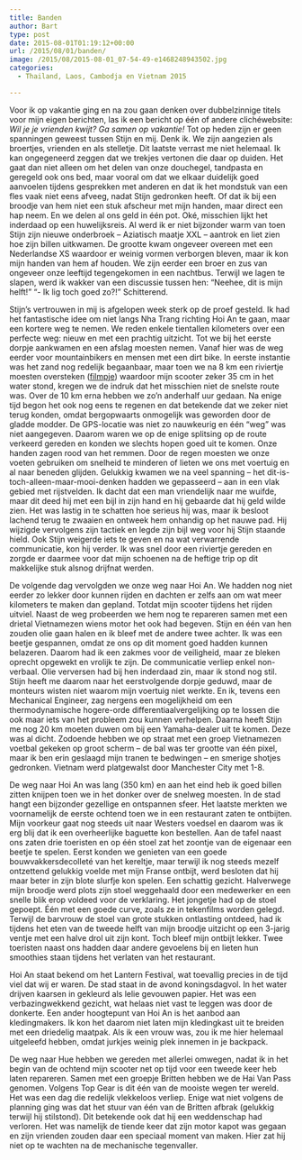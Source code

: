 ```yaml
---
title: Banden
author: Bart
type: post
date: 2015-08-01T01:19:12+00:00
url: /2015/08/01/banden/
image: /2015/08/2015-08-01_07-54-49-e1468248943502.jpg
categories:
  - Thailand, Laos, Cambodja en Vietnam 2015

---
```

Voor ik op vakantie ging en na zou gaan denken over dubbelzinnige titels voor mijn eigen berichten, las ik een bericht op één of andere clichéwebsite: _Wil je je vrienden kwijt? Ga samen op vakantie!_ Tot op heden zijn er geen spanningen geweest tussen Stijn en mij. Denk ik. We zijn aangezien als broertjes, vrienden en als stelletje. Dit laatste verrast me niet helemaal. Ik kan ongegeneerd zeggen dat we trekjes vertonen die daar op duiden. Het gaat dan niet alleen om het delen van onze douchegel, tandpasta en geregeld ook ons bed, maar vooral om dat we elkaar duidelijk goed aanvoelen tijdens gesprekken met anderen en dat ik het mondstuk van een fles vaak niet eens afveeg, nadat Stijn gedronken heeft. Of dat ik bij een broodje van hem niet een stuk afscheur met mijn handen, maar direct een hap neem. En we delen al ons geld in één pot. Oké, misschien lijkt het inderdaad op een huwelijksreis. Al werd ik er niet bijzonder warm van toen Stijn zijn nieuwe onderbroek &#8211; Aziatisch maatje XXL &#8211; aantrok en liet zien hoe zijn billen uitkwamen. De grootte kwam ongeveer overeen met een Nederlandse XS waardoor er weinig vormen verborgen bleven, maar ik kon mijn handen van hem af houden. We zijn eerder een broer en zus van ongeveer onze leeftijd tegengekomen in een nachtbus. Terwijl we lagen te slapen, werd ik wakker van een discussie tussen hen: &#8220;Neehee, dit is mijn helft!&#8221; &#8220;- Ik lig toch goed zo?!&#8221; Schitterend.

Stijn&#8217;s vertrouwen in mij is afgelopen week sterk op de proef gesteld. Ik had het fantastische idee om niet langs Nha Trang richting Hoi An te gaan, maar een kortere weg te nemen. We reden enkele tientallen kilometers over een perfecte weg: nieuw en met een prachtig uitzicht. Tot we bij het eerste dorpje aankwamen en een afslag moesten nemen. Vanaf hier was de weg eerder voor mountainbikers en mensen met een dirt bike. In eerste instantie was het zand nog redelijk begaanbaar, maar toen we na 8 km een riviertje moesten oversteken (<a href="https://youtu.be/uTOexDX5KeA" target="_blank">filmpje</a>) waardoor mijn scooter zeker 35 cm in het water stond, kregen we de indruk dat het misschien niet de snelste route was. Over de 10 km erna hebben we zo&#8217;n anderhalf uur gedaan. Na enige tijd begon het ook nog eens te regenen en dat betekende dat we zeker niet terug konden, omdat bergopwaarts onmogelijk was geworden door de gladde modder. De GPS-locatie was niet zo nauwkeurig en één &#8220;weg&#8221; was niet aangegeven. Daarom waren we op de enige splitsing op de route verkeerd gereden en konden we slechts hopen goed uit te komen. Onze handen zagen rood van het remmen. Door de regen moesten we onze voeten gebruiken om snelheid te minderen of lieten we ons met voertuig en al naar beneden glijden. Gelukkig kwamen we na veel spanning &#8211; het dit-is-toch-alleen-maar-mooi-denken hadden we gepasseerd &#8211; aan in een vlak gebied met rijstvelden. Ik dacht dat een man vriendelijk naar me wuifde, maar dit deed hij met een bijl in zijn hand en hij gebaarde dat hij geld wilde zien. Het was lastig in te schatten hoe serieus hij was, maar ik besloot lachend terug te zwaaien en ontweek hem onhandig op het nauwe pad. Hij wijzigde vervolgens zijn tactiek en legde zijn bijl weg voor hij Stijn staande hield. Ook Stijn weigerde iets te geven en na wat verwarrende communicatie, kon hij verder. Ik was snel door een riviertje gereden en zorgde er daarmee voor dat mijn schoenen na de heftige trip op dit makkelijke stuk alsnog drijfnat werden.

De volgende dag vervolgden we onze weg naar Hoi An. We hadden nog niet eerder zo lekker door kunnen rijden en dachten er zelfs aan om wat meer kilometers te maken dan gepland. Totdat mijn scooter tijdens het rijden uitviel. Naast de weg probeerden we hem nog te repareren samen met een drietal Vietnamezen wiens motor het ook had begeven. Stijn en één van hen zouden olie gaan halen en ik bleef met de andere twee achter. Ik was een beetje gespannen, omdat ze ons op dit moment goed hadden kunnen belazeren. Daarom had ik een zakmes voor de veiligheid, maar ze bleken oprecht opgewekt en vrolijk te zijn. De communicatie verliep enkel non-verbaal. Olie verversen had bij hen inderdaad zin, maar ik stond nog stil. Stijn heeft me daarom naar het eerstvolgende dorpje geduwd, maar de monteurs wisten niet waarom mijn voertuig niet werkte. En ik, tevens een Mechanical Engineer, zag nergens een mogelijkheid om een thermodynamische hogere-orde differentiaalvergelijking op te lossen die ook maar iets van het probleem zou kunnen verhelpen. Daarna heeft Stijn me nog 20 km moeten duwen om bij een Yamaha-dealer uit te komen. Deze was al dicht. Zodoende hebben we op straat met een groep Vietnamezen voetbal gekeken op groot scherm &#8211; de bal was ter grootte van één pixel, maar ik ben erin geslaagd mijn tranen te bedwingen &#8211; en smerige shotjes gedronken. Vietnam werd platgewalst door Manchester City met 1-8.

De weg naar Hoi An was lang (350 km) en aan het eind heb ik goed billen zitten knijpen toen we in het donker over de snelweg moesten. In de stad hangt een bijzonder gezellige en ontspannen sfeer. Het laatste merkten we voornamelijk de eerste ochtend toen we in een restaurant zaten te ontbijten. Mijn voorkeur gaat nog steeds uit naar Westers voedsel en daarom was ik erg blij dat ik een overheerlijke baguette kon bestellen. Aan de tafel naast ons zaten drie toeristen en op één stoel zat het zoontje van de eigenaar een beetje te spelen. Eerst konden we genieten van een goede bouwvakkersdecolleté van het kereltje, maar terwijl ik nog steeds mezelf ontzettend gelukkig voelde met mijn Franse ontbijt, werd besloten dat hij maar beter in zijn blote slurfje kon spelen. Een schattig gezicht. Halverwege mijn broodje werd plots zijn stoel weggehaald door een medewerker en een snelle blik erop voldeed voor de verklaring. Het jongetje had op de stoel gepoept. Één met een goede curve, zoals ze in tekenfilms worden gelegd. Terwijl de barvrouw de stoel van grote stukken ontlasting ontdeed, had ik tijdens het eten van de tweede helft van mijn broodje uitzicht op een 3-jarig ventje met een halve drol uit zijn kont. Toch bleef mijn ontbijt lekker. Twee toeristen naast ons hadden daar andere gevoelens bij en lieten hun smoothies staan tijdens het verlaten van het restaurant.

Hoi An staat bekend om het Lantern Festival, wat toevallig precies in de tijd viel dat wij er waren. De stad staat in de avond koningsdagvol. In het water drijven kaarsen in gekleurd als lelie gevouwen papier. Het was een verbazingwekkend gezicht, wat helaas niet vast te leggen was door de donkerte. Een ander hoogtepunt van Hoi An is het aanbod aan kledingmakers. Ik kon het daarom niet laten mijn kledingkast uit te breiden met een driedelig maatpak. Als ik een vrouw was, zou ik me hier helemaal uitgeleefd hebben, omdat jurkjes weinig plek innemen in je backpack.

De weg naar Hue hebben we gereden met allerlei omwegen, nadat ik in het begin van de ochtend mijn scooter net op tijd voor een tweede keer heb laten repareren. Samen met een groepje Britten hebben we de Hai Van Pass genomen. Volgens Top Gear is dit één van de mooiste wegen ter wereld. Het was een dag die redelijk vlekkeloos verliep. Enige wat niet volgens de planning ging was dat het stuur van één van de Britten afbrak (gelukkig terwijl hij stilstond). Dit betekende ook dat hij een weddenschap had verloren. Het was namelijk de tiende keer dat zijn motor kapot was gegaan en zijn vrienden zouden daar een speciaal moment van maken. Hier zat hij niet op te wachten na de mechanische tegenvaller.
